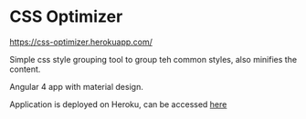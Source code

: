# CSS Optimizer
<a href="https://css-optimizer.herokuapp.com/">https://css-optimizer.herokuapp.com/</a>

Simple css style grouping tool to group teh common styles, also minifies the content. 

Angular 4 app with material design.


Application is deployed on Heroku, can be accessed <a href="https://css-optimizer.herokuapp.com/">here</a>
